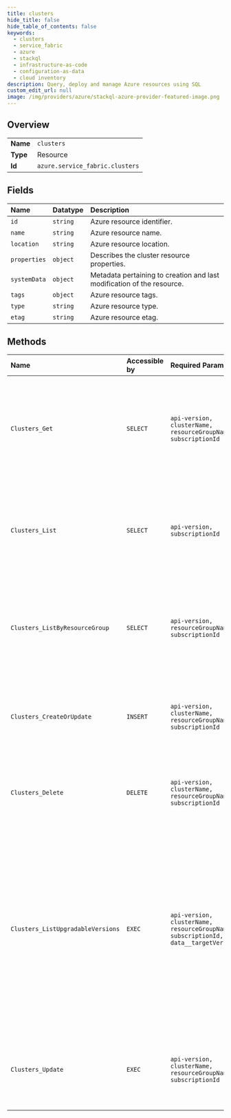 ```yaml
---
title: clusters
hide_title: false
hide_table_of_contents: false
keywords:
  - clusters
  - service_fabric
  - azure    
  - stackql
  - infrastructure-as-code
  - configuration-as-data
  - cloud inventory
description: Query, deploy and manage Azure resources using SQL
custom_edit_url: null
image: /img/providers/azure/stackql-azure-provider-featured-image.png
---
```

  
    

## Overview
<table><tbody>
<tr><td><b>Name</b></td><td><code>clusters</code></td></tr>
<tr><td><b>Type</b></td><td>Resource</td></tr>
<tr><td><b>Id</b></td><td><code>azure.service_fabric.clusters</code></td></tr>
</tbody></table>

## Fields
| Name | Datatype | Description |
|:-----|:---------|:------------|
| `id` | `string` | Azure resource identifier. |
| `name` | `string` | Azure resource name. |
| `location` | `string` | Azure resource location. |
| `properties` | `object` | Describes the cluster resource properties. |
| `systemData` | `object` | Metadata pertaining to creation and last modification of the resource. |
| `tags` | `object` | Azure resource tags. |
| `type` | `string` | Azure resource type. |
| `etag` | `string` | Azure resource etag. |
## Methods
| Name | Accessible by | Required Params | Description |
|:-----|:--------------|:----------------|:------------|
| `Clusters_Get` | `SELECT` | `api-version, clusterName, resourceGroupName, subscriptionId` | Get a Service Fabric cluster resource created or in the process of being created in the specified resource group. |
| `Clusters_List` | `SELECT` | `api-version, subscriptionId` | Gets all Service Fabric cluster resources created or in the process of being created in the subscription. |
| `Clusters_ListByResourceGroup` | `SELECT` | `api-version, resourceGroupName, subscriptionId` | Gets all Service Fabric cluster resources created or in the process of being created in the resource group. |
| `Clusters_CreateOrUpdate` | `INSERT` | `api-version, clusterName, resourceGroupName, subscriptionId` | Create or update a Service Fabric cluster resource with the specified name. |
| `Clusters_Delete` | `DELETE` | `api-version, clusterName, resourceGroupName, subscriptionId` | Delete a Service Fabric cluster resource with the specified name. |
| `Clusters_ListUpgradableVersions` | `EXEC` | `api-version, clusterName, resourceGroupName, subscriptionId, data__targetVersion` | If a target is not provided, it will get the minimum and maximum versions available from the current cluster version. If a target is given, it will provide the required path to get from the current cluster version to the target version. |
| `Clusters_Update` | `EXEC` | `api-version, clusterName, resourceGroupName, subscriptionId` | Update the configuration of a Service Fabric cluster resource with the specified name. |
